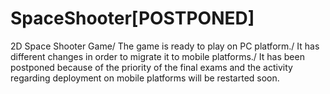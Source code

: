 # SpaceShooter[POSTPONED]
2D Space Shooter Game/
The game is ready to play on PC platform./
It has different changes in order to migrate it to mobile platforms./
It has been postponed because of the priority of the final exams and the activity regarding deployment on mobile platforms will be restarted soon.
